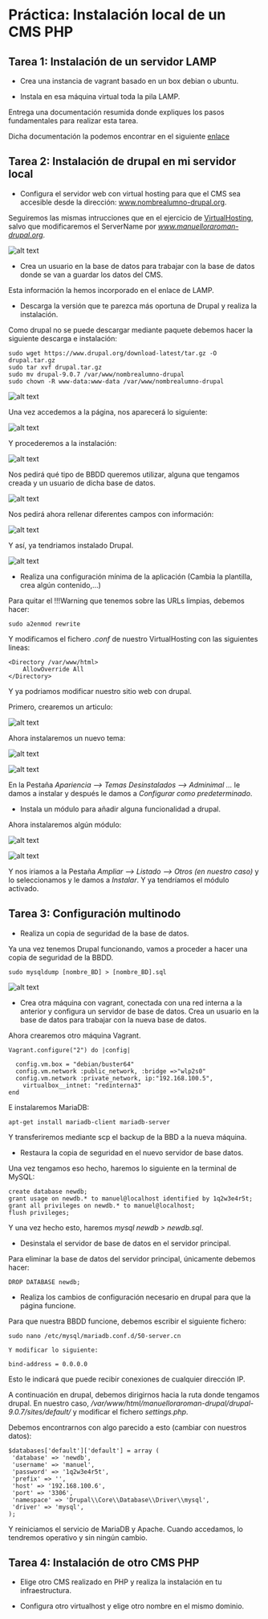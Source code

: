 # Práctica: Instalación local de un CMS PHP


## Tarea 1: Instalación de un servidor LAMP

* Crea una instancia de vagrant basado en un box debian o ubuntu.

* Instala en esa máquina virtual toda la pila LAMP.

Entrega una documentación resumida donde expliques los pasos fundamentales para
realizar esta tarea.

Dicha documentación la podemos encontrar en el siguiente [enlace](./LAMP.md)


## Tarea 2: Instalación de drupal en mi servidor local


* Configura el servidor web con virtual hosting para que el CMS sea accesible 
desde la dirección: www.nombrealumno-drupal.org.

Seguiremos las mismas intrucciones que en el ejercicio de [VirtualHosting](https://github.com/ManuelLoraRoman/ApuntesASIR/blob/master/Servicios%20de%20Red%20e%20Internet/VirtualHosting.md),
salvo que modificaremos el ServerName por _www.manuelloraroman-drupal.org_.

![alt text](../Imágenes/Servername1.png)

* Crea un usuario en la base de datos para trabajar con la base de datos 
donde se van a guardar los datos del CMS.

Esta información la hemos incorporado en el enlace de LAMP.

* Descarga la versión que te parezca más oportuna de Drupal y realiza la 
instalación.

Como drupal no se puede descargar mediante paquete debemos hacer la siguiente
descarga e instalación:

```
sudo wget https://www.drupal.org/download-latest/tar.gz -O drupal.tar.gz
sudo tar xvf drupal.tar.gz
sudo mv drupal-9.0.7 /var/www/nombrealumno-drupal
sudo chown -R www-data:www-data /var/www/nombrealumno-drupal
```

![alt text](../Imágenes/drupalinstall.png)

Una vez accedemos a la página, nos aparecerá lo siguiente:

![alt text](../Imágenes/drupal1.png)

Y procederemos a la instalación:

![alt text](../Imágenes/drupal2.png)

Nos pedirá qué tipo de BBDD queremos utilizar, alguna que tengamos creada y un
usuario de dicha base de datos.

![alt text](../Imágenes/drupal3.png)

Nos pedirá ahora rellenar diferentes campos con información:

![alt text](../Imágenes/drupal4.png)

Y así, ya tendriamos instalado Drupal.

![alt text](../Imágenes/drupalfinal.png)

* Realiza una configuración mínima de la aplicación (Cambia la plantilla, 
crea algún contenido,…)

Para quitar el !!!Warning que tenemos sobre las URLs limpias, debemos hacer:

```
sudo a2enmod rewrite
```

Y modificamos el fichero _.conf_ de nuestro VirtualHosting con las siguientes
lineas:

```
<Directory /var/www/html>
	AllowOverride All
</Directory>
```

Y ya podriamos modificar nuestro sitio web con drupal.

Primero, crearemos un articulo:

![alt text](../Imágenes/articulodrupal.png)

Ahora instalaremos un nuevo tema:

![alt text](../Imágenes/temanuevodrupal.png)

![alt text](../Imágenes/temanuevodrupal2.png)

En la Pestaña _Apariencia --> Temas Desinstalados --> Adminimal ..._ le damos a
instalar y después le damos a _Configurar como predeterminado_.

* Instala un módulo para añadir alguna funcionalidad a drupal.

Ahora instalaremos algún módulo:

![alt text](../Imágenes/modulonuevodrupal.png)

![alt text](../Imágenes/modulonuevodrupal2.png)

Y nos iriamos a la Pestaña _Ampliar --> Listado --> Otros (en nuestro caso)_ y
lo seleccionamos y le damos a _Instalar_. Y ya tendríamos el módulo activado.

## Tarea 3: Configuración multinodo

* Realiza un copia de seguridad de la base de datos.

Ya una vez tenemos Drupal funcionando, vamos a proceder a hacer una copia de
seguridad de la BBDD. 

```
sudo mysqldump [nombre_BD] > [nombre_BD].sql
```

![alt text](../Imágenes/respaldoBD.png)

* Crea otra máquina con vagrant, conectada con una red interna a la anterior 
y configura un servidor de base de datos. Crea un usuario en la base de datos 
para trabajar con la nueva base de datos.

Ahora crearemos otro máquina Vagrant. 

```
Vagrant.configure("2") do |config|

  config.vm.box = "debian/buster64"
  config.vm.network :public_network, :bridge =>"wlp2s0"
  config.vm.network :private_network, ip:"192.168.100.5",
	virtualbox__intnet: "redinterna3"
end
```
E instalaremos MariaDB:

```
apt-get install mariadb-client mariadb-server
```

Y transferiremos mediante scp el backup de la BBD a la nueva máquina.

* Restaura la copia de seguridad en el nuevo servidor de base datos.

Una vez 
tengamos eso hecho, haremos lo siguiente en la terminal de MySQL:

```
create database newdb;
grant usage on newdb.* to manuel@localhost identified by 1q2w3e4r5t;
grant all privileges on newdb.* to manuel@localhost;
flush privileges;
```
Y una vez hecho esto, haremos _mysql newdb > newdb.sql_.

* Desinstala el servidor de base de datos en el servidor principal.

Para eliminar la base de datos del servidor principal, únicamente debemos hacer:

```
DROP DATABASE newdb;
```

* Realiza los cambios de configuración necesario en drupal para que 
la página funcione.

Para que nuestra BBDD funcione, debemos escribir el siguiente fichero:

```
sudo nano /etc/mysql/mariadb.conf.d/50-server.cn

Y modificar lo siguiente:

bind-address = 0.0.0.0
```

Esto le indicará que puede recibir conexiones de cualquier dirección IP.

A continuación en drupal, debemos dirigirnos hacia la ruta donde tengamos
drupal. En nuestro caso, _/var/www/html/manuelloraroman-drupal/drupal-9.0.7/sites/default/_
y modificar el fichero _settings.php_.

Debemos encontrarnos con algo parecido a esto (cambiar con nuestros datos):

```
$databases['default']['default'] = array (
 'database' => 'newdb',
 'username' => 'manuel',
 'password' => '1q2w3e4r5t',
 'prefix' => '',
 'host' => '192.168.100.6',
 'port' => '3306',
 'namespace' => 'Drupal\\Core\\Database\\Driver\\mysql',
 'driver' => 'mysql',
);
```

Y reiniciamos el servicio de MariaDB y Apache. Cuando accedamos, lo tendremos
operativo y sin ningún cambio.

## Tarea 4: Instalación de otro CMS PHP

* Elige otro CMS realizado en PHP y realiza la instalación en tu 
infraestructura.

* Configura otro virtualhost y elige otro nombre en el mismo dominio.


